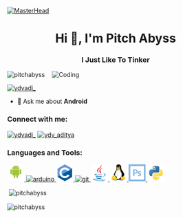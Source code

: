 [![MasterHead](https://i.imgur.com/uiFiHHX.png)](https://github.com/PitchAbyss)
<h1 align="center">Hi 👋, I'm Pitch Abyss</h1>
<h3 align="center">I Just Like To Tinker</h3>
<img align="right" alt="Coding" width="400" src="https://i.imgur.com/FRuYerx.gif">

<p align="left"> <img src="https://komarev.com/ghpvc/?username=pitchabyss&label=Profile%20views&color=0e75b6&style=flat" alt="pitchabyss" /> </p>

<p align="left"> <a href="https://twitter.com/ydvadi_" target="blank"><img src="https://img.shields.io/twitter/follow/ydvadi_?logo=twitter&style=for-the-badge" alt="ydvadi_" /></a> </p>

- 💬 Ask me about **Android**

<h3 align="left">Connect with me:</h3>
<p align="left">
<a href="https://twitter.com/ydvadi_" target="blank"><img align="center" src="https://raw.githubusercontent.com/rahuldkjain/github-profile-readme-generator/master/src/images/icons/Social/twitter.svg" alt="ydvadi_" height="30" width="40" /></a>
<a href="https://instagram.com/ydv_aditya" target="blank"><img align="center" src="https://raw.githubusercontent.com/rahuldkjain/github-profile-readme-generator/master/src/images/icons/Social/instagram.svg" alt="ydv_aditya" height="30" width="40" /></a>
</p>

<h3 align="left">Languages and Tools:</h3>
<p align="left"> <a href="https://developer.android.com" target="_blank" rel="noreferrer"> <img src="https://raw.githubusercontent.com/devicons/devicon/master/icons/android/android-original-wordmark.svg" alt="android" width="40" height="40"/> </a> <a href="https://www.arduino.cc/" target="_blank" rel="noreferrer"> <img src="https://cdn.worldvectorlogo.com/logos/arduino-1.svg" alt="arduino" width="40" height="40"/> </a> <a href="https://www.cprogramming.com/" target="_blank" rel="noreferrer"> <img src="https://raw.githubusercontent.com/devicons/devicon/master/icons/c/c-original.svg" alt="c" width="40" height="40"/> </a> <a href="https://git-scm.com/" target="_blank" rel="noreferrer"> <img src="https://www.vectorlogo.zone/logos/git-scm/git-scm-icon.svg" alt="git" width="40" height="40"/> </a> <a href="https://www.java.com" target="_blank" rel="noreferrer"> <img src="https://raw.githubusercontent.com/devicons/devicon/master/icons/java/java-original.svg" alt="java" width="40" height="40"/> </a> <a href="https://www.linux.org/" target="_blank" rel="noreferrer"> <img src="https://raw.githubusercontent.com/devicons/devicon/master/icons/linux/linux-original.svg" alt="linux" width="40" height="40"/> </a> <a href="https://www.photoshop.com/en" target="_blank" rel="noreferrer"> <img src="https://raw.githubusercontent.com/devicons/devicon/master/icons/photoshop/photoshop-line.svg" alt="photoshop" width="40" height="40"/> </a> <a href="https://www.python.org" target="_blank" rel="noreferrer"> <img src="https://raw.githubusercontent.com/devicons/devicon/master/icons/python/python-original.svg" alt="python" width="40" height="40"/> </a> </p>

<p>&nbsp;<img align="center" src="https://github-readme-stats.vercel.app/api?username=pitchabyss&show_icons=true&locale=en" alt="pitchabyss" /></p>

<p><img align="center" src="https://github-readme-streak-stats.herokuapp.com/?user=pitchabyss&" alt="pitchabyss" /></p>
